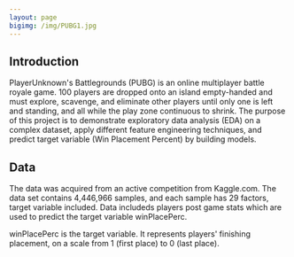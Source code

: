 ```yaml
---
layout: page
bigimg: /img/PUBG1.jpg
---
```


## Introduction

PlayerUnknown's Battlegrounds (PUBG) is an online multiplayer battle royale game. 100 players are dropped onto an island empty-handed and must explore, scavenge, and eliminate other players until only one is left and standing, and all while the play zone continuous to shrink. The purpose of this project is to demonstrate exploratory data analysis (EDA) on a complex dataset, apply different feature engineering techniques, and predict target variable (Win Placement Percent) by building models.


## Data
The data was acquired from an active competition from Kaggle.com. The data set contains 4,446,966 samples, and each sample has 29 factors, target variable included. Data includeds players post game stats which are used to predict the target variable winPlacePerc.

winPlacePerc is the target variable. It represents players' finishing placement, on a scale from 1 (first place) to 0 (last place).


